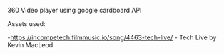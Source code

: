 360 Video player using google cardboard API


Assets used:

-https://incompetech.filmmusic.io/song/4463-tech-live/ - Tech Live by Kevin MacLeod